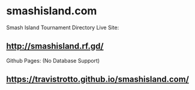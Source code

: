 # smashisland.com
Smash Island Tournament Directory
Live Site:
## http://smashisland.rf.gd/

Github Pages: (No Database Support)
## https://travistrotto.github.io/smashisland.com/
